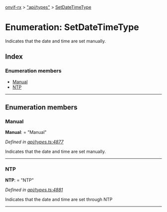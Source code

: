 [onvif-rx](../README.md) > ["api/types"](../modules/_api_types_.md) > [SetDateTimeType](../enums/_api_types_.setdatetimetype.md)

# Enumeration: SetDateTimeType

Indicates that the date and time are set manually.

## Index

### Enumeration members

* [Manual](_api_types_.setdatetimetype.md#manual)
* [NTP](_api_types_.setdatetimetype.md#ntp)

---

## Enumeration members

<a id="manual"></a>

###  Manual

**Manual**:  = "Manual"

*Defined in [api/types.ts:4877](https://github.com/patrickmichalina/onvif-rx/blob/d62cee9/src/api/types.ts#L4877)*

Indicates that the date and time are set manually.

___
<a id="ntp"></a>

###  NTP

**NTP**:  = "NTP"

*Defined in [api/types.ts:4881](https://github.com/patrickmichalina/onvif-rx/blob/d62cee9/src/api/types.ts#L4881)*

Indicates that the date and time are set through NTP

___

